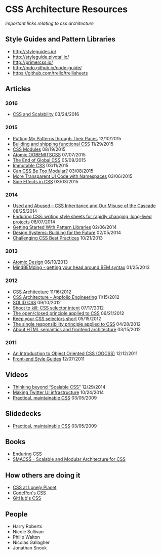 # CSS Architecture Resources

_important links relating to css architecture_

## Style Guides and Pattern Libraries

- http://styleguides.io/
- http://styleguide.pivotal.io/
- http://primercss.io/
- http://mdo.github.io/code-guide/
- https://github.com/trello/trellisheets


## Articles

### 2016

- [CSS and Scalability](http://mrmrs.io/writing/2016/03/24/scalable-css/) 03/24/2016


### 2015

- [Putting My Patterns through Their Paces](https://24ways.org/2015/putting-my-patterns-through-their-paces/) 12/10/2015
- [Building and shipping functional CSS](https://blog.colepeters.com/building-and-shipping-functional-css/) 11/29/2015
- [CSS Modules](http://glenmaddern.com/articles/css-modules) 08/19/2015
- [Atomic OOBEMITSCSS](http://www.sitepoint.com/atomic-oobemitscss/) 07/07/2015
- [The End of Global CSS](https://medium.com/seek-ui-engineering/the-end-of-global-css-90d2a4a06284) 05/09/2015
- [Immutable CSS](http://csswizardry.com/2015/03/immutable-css/) 03/11/2015
- [Can CSS Be Too Modular?](http://csswizardry.com/2015/03/can-css-be-too-modular/) 03/08/2015
- [More Transparent UI Code with Namespaces](http://csswizardry.com/2015/03/more-transparent-ui-code-with-namespaces/) 03/06/2015
- [Side Effects in CSS](http://philipwalton.com/articles/side-effects-in-css/) 03/03/2015

### 2014

- [Used and Abused – CSS Inheritance and Our Misuse of the Cascade](https://www.phase2technology.com/blog/used-and-abused-css-inheritance-and-our-misuse-of-the-cascade/) 08/25/2014
- [Enduring CSS: writing style sheets for rapidly changing, long-lived projects](http://benfrain.com/enduring-css-writing-style-sheets-rapidly-changing-long-lived-projects) 08/07/2014
- [Getting Started With Pattern Libraries](http://alistapart.com/blog/post/getting-started-with-pattern-libraries/) 02/06/2014
- [Design Systems: Building for the Future](https://css-tricks.com/design-systems-building-future/) 02/05/2014
- [Challenging CSS Best Practices](https://www.smashingmagazine.com/2013/10/challenging-css-best-practices-atomic-approach/) 10/21/2013

### 2013

- [Atomic Design](http://bradfrostweb.com/blog/post/atomic-web-design/) 06/10/2013
- [MindBEMding - getting your head around BEM syntax](http://csswizardry.com/2013/01/mindbemding-getting-your-head-round-bem-syntax/) 01/25/2013

### 2012

- [CSS Architecture](http://philipwalton.com/articles/css-architecture/) 11/16/2012
- [CSS Architecture - Appfolio Engineering](http://engineering.appfolio.com/2012/11/16/css-architecture/) 11/15/2012
- [SOLID CSS](http://blog.millermedeiros.com/solid-css/) 09/10/2012
- [Shoot to kill: CSS selector intent](http://csswizardry.com/2012/07/shoot-to-kill-css-selector-intent/) 07/17/2012
- [The open/closed principle applied to CSS](http://csswizardry.com/2012/06/the-open-closed-principle-applied-to-css/) 06/21/2012
- [Keep your CSS selectors short](http://csswizardry.com/2012/05/keep-your-css-selectors-short/) 05/15/2012
- [The single responsibility principle applied to CSS](http://csswizardry.com/2012/04/the-single-responsibility-principle-applied-to-css/) 04/28/2012
- [About HTML semantics and frontend architecture](http://nicolasgallagher.com/about-html-semantics-front-end-architecture/) 03/15/2012

### 2011

- [An Introduction to Object Oriented CSS (OOCSS)](http://www.smashingmagazine.com/2011/12/12/an-introduction-to-object-oriented-css-oocss/) 12/12/2011
- [Front-end Style Guides](https://24ways.org/2011/front-end-style-guides/) 12/07/2011

## Videos

- [Thinking beyond “Scalable CSS”](https://www.youtube.com/watch?v=L8w3v9m6G04) 12/29/2014
- [Making Twitter UI infrastructure](https://vimeo.com/109918301) 10/24/2014
- [Practical, maintainable CSS](https://vimeo.com/3493226) 03/05/2009

## Slidedecks

- [Practical, maintainable CSS](http://www.slideshare.net/nataliedowne/practical-maintainable-css) 03/05/2009

## Books

- [Enduring CSS](http://ecss.io/)
- [SMACSS - Scalable and Modular Architecture for CSS](https://smacss.com/book)

## How others are doing it

- [CSS at Lonely Planet](http://ianfeather.co.uk/css-at-lonely-planet/)
- [CodePen's CSS](http://codepen.io/chriscoyier/post/codepens-css)
- [GitHub's CSS](http://markdotto.com/2014/07/23/githubs-css/)

## People

- Harry Roberts
- Nicole Sullivan
- Philip Walton
- Nicolas Gallagher
- Jonathan Snook
